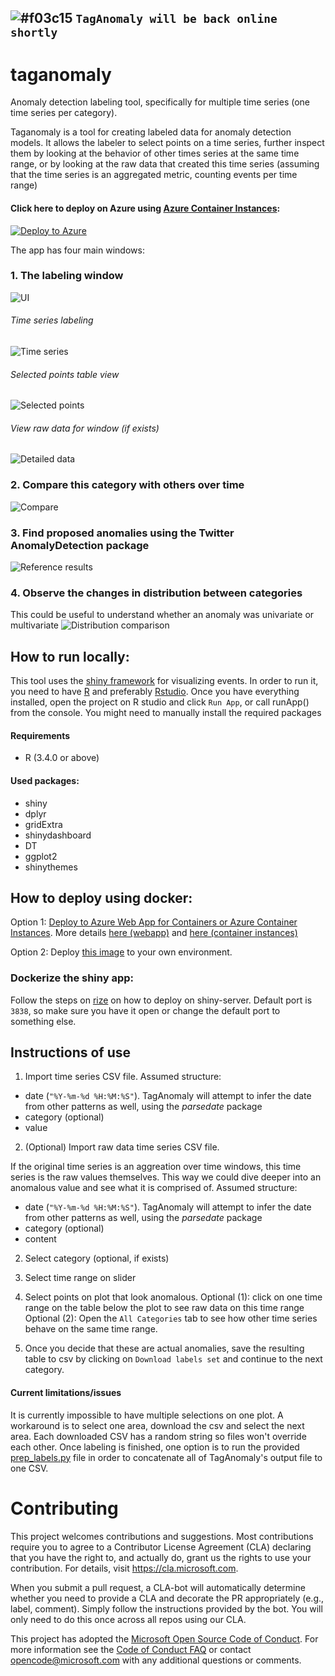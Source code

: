 ## ![#f03c15](https://placehold.it/15/f03c15/000000?text=+) `TagAnomaly will be back online shortly`


# taganomaly
Anomaly detection labeling tool, specifically for multiple time series (one time series per category).

Taganomaly is a tool for creating labeled data for anomaly detection models. It allows the labeler to select points on a time series, further inspect them by looking at the behavior of other times series at the same time range, or by looking at the raw data that created this time series (assuming that the time series is an aggregated metric, counting events per time range)

#### Click here to deploy on Azure using [Azure Container Instances](https://azure.microsoft.com/en-us/services/container-instances/):
[![Deploy to Azure](http://azuredeploy.net/deploybutton.png)](https://azuredeploy.net/?repository=https://github.com/omri374/taganomaly)

The app has four main windows:
### 1. The labeling window
![UI](https://github.com/Microsoft/taganomaly/raw/master/assets/ui.png)
###### Time series labeling
![Time series](https://github.com/Microsoft/taganomaly/raw/master/assets/ts.png)

###### Selected points table view
![Selected points](https://github.com/Microsoft/taganomaly/raw/master/assets/selected.png)

###### View raw data for window (if exists)
![Detailed data](https://github.com/Microsoft/taganomaly/raw/master/assets/detailed.png)


### 2. Compare this category with others over time
![Compare](https://github.com/Microsoft/taganomaly/raw/master/assets/compare.png)

### 3. Find proposed anomalies using the Twitter AnomalyDetection package
![Reference results](https://github.com/Microsoft/taganomaly/raw/master/assets/twitter.png)

### 4. Observe the changes in distribution between categories
This could be useful to understand whether an anomaly was univariate or multivariate
![Distribution comparison](https://github.com/Microsoft/taganomaly/raw/master/assets/dist.png)

## How to run locally:
This tool uses the [shiny framework](https://shiny.rstudio.com/) for visualizing events.
In order to run it, you need to have [R](https://mran.microsoft.com/download) and preferably [Rstudio](https://www.rstudio.com/products/rstudio/download/).
Once you have everything installed, open the project on R studio and click `Run App`, or call runApp() from the console. You might need to manually install the required packages

#### Requirements
- R (3.4.0 or above)
#### Used packages: 
- shiny
- dplyr
- gridExtra
- shinydashboard
- DT
- ggplot2
- shinythemes

## How to deploy using docker:
Option 1: [Deploy to Azure Web App for Containers or Azure Container Instances](https://azuredeploy.net/). More details [here (webapp)](https://azure.microsoft.com/en-us/services/app-service/containers/) and [here (container instances)](https://azure.microsoft.com/en-us/services/container-instances/)

Option 2: Deploy [this image](https://hub.docker.com/r/omri374/taganomaly/) to your own environment.

### Dockerize the shiny app:
Follow the steps on [rize](https://github.com/cole-brokamp/rize) on how to deploy on shiny-server. Default port is `3838`, so make sure you have it open or change the default port to something else.

## Instructions of use
1. Import time series CSV file. Assumed structure:
- date (`"%Y-%m-%d %H:%M:%S"`). TagAnomaly will attempt to infer the date from other patterns as well, using the *parsedate* package
- category (optional)
- value

2. (Optional) Import raw data time series CSV file.

If the original time series is an aggreation over time windows, this time series is the raw values themselves. This way we could dive deeper into an anomalous value and see what it is comprised of.
Assumed structure:
- date (`"%Y-%m-%d %H:%M:%S"`). TagAnomaly will attempt to infer the date from other patterns as well, using the *parsedate* package
- category (optional)
- content

2. Select category (optional, if exists)

3. Select time range on slider

4. Select points on plot that look anomalous.
Optional (1): click on one time range on the table below the plot to see raw data on this time range
Optional (2): Open the `All Categories` tab to see how other time series behave on the same time range.
5. Once you decide that these are actual anomalies, save the resulting table to csv by clicking on `Download labels set` and continue to the next category.

#### Current limitations/issues
It is currently impossible to have multiple selections on one plot. A workaround is to select one area, download the csv and select the next area. Each downloaded CSV has a random string so files won't override each other. Once labeling is finished, one option is to run the provided [prep_labels.py](https://github.com/Microsoft/TagAnomaly/blob/master/prep_labels.py) file in order to concatenate all of TagAnomaly's output file to one CSV.
# Contributing

This project welcomes contributions and suggestions.  Most contributions require you to agree to a
Contributor License Agreement (CLA) declaring that you have the right to, and actually do, grant us
the rights to use your contribution. For details, visit https://cla.microsoft.com.

When you submit a pull request, a CLA-bot will automatically determine whether you need to provide
a CLA and decorate the PR appropriately (e.g., label, comment). Simply follow the instructions
provided by the bot. You will only need to do this once across all repos using our CLA.

This project has adopted the [Microsoft Open Source Code of Conduct](https://opensource.microsoft.com/codeofconduct/).
For more information see the [Code of Conduct FAQ](https://opensource.microsoft.com/codeofconduct/faq/) or
contact [opencode@microsoft.com](mailto:opencode@microsoft.com) with any additional questions or comments.

